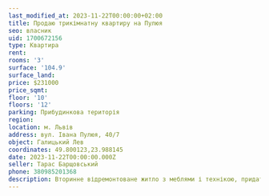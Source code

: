 ```yaml
---
last_modified_at: 2023-11-22T00:00:00+02:00
title: Продаю трикімнатну квартиру на Пулюя
seo: власник
uid: 1700672156
type: Квартира
rent:
rooms: '3'
surface: '104.9'
surface_land:
price: $231000
price_sqmt:
floor: '10'
floors: '12'
parking: Прибудинкова територія
region:
location: м. Львів
address: вул. Івана Пулюя, 40/7
object: Галицький Лев
coordinates: 49.800123,23.988145
date: 2023-11-22T00:00:00.000Z
seller: Тарас Барщовський
phone: 380985201368
description: Вторинне відремонтоване житло з меблями і технікою, придатне для проживання
---
```

